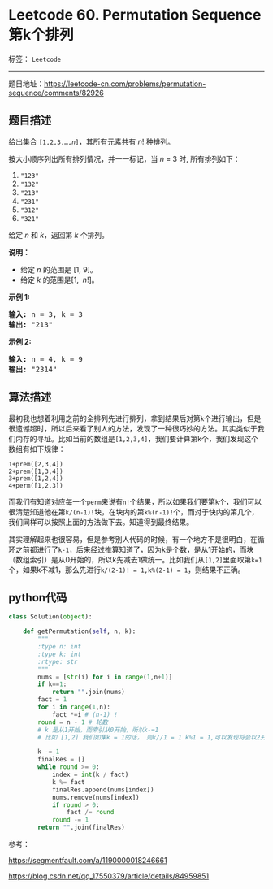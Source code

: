 ﻿# Leetcode 60. Permutation Sequence 第k个排列

标签： `Leetcode`

---

题目地址：https://leetcode-cn.com/problems/permutation-sequence/comments/82926  

## 题目描述   

<p>给出集合&nbsp;<code>[1,2,3,…,<em>n</em>]</code>，其所有元素共有&nbsp;<em>n</em>! 种排列。</p>

<p>按大小顺序列出所有排列情况，并一一标记，当&nbsp;<em>n </em>= 3 时, 所有排列如下：</p>

<ol>
	<li><code>"123"</code></li>
	<li><code>"132"</code></li>
	<li><code>"213"</code></li>
	<li><code>"231"</code></li>
	<li><code>"312"</code></li>
	<li><code>"321"</code></li>
</ol>

<p>给定&nbsp;<em>n</em> 和&nbsp;<em>k</em>，返回第&nbsp;<em>k</em>&nbsp;个排列。</p>

<p><strong>说明：</strong></p>

<ul>
	<li>给定<em> n</em>&nbsp;的范围是 [1, 9]。</li>
	<li>给定 <em>k&nbsp;</em>的范围是[1, &nbsp;<em>n</em>!]。</li>
</ul>

<p><strong>示例&nbsp;1:</strong></p>

<pre><strong>输入:</strong> n = 3, k = 3
<strong>输出:</strong> "213"
</pre>

<p><strong>示例&nbsp;2:</strong></p>

<pre><strong>输入:</strong> n = 4, k = 9
<strong>输出:</strong> "2314"
</pre>  

## 算法描述  

最初我也想着利用之前的全排列先进行排列，拿到结果后对第`k`个进行输出，但是很遗憾超时，所以后来看了别人的方法，发现了一种很巧妙的方法。其实类似于我们内存的寻址。比如当前的数组是`[1,2,3,4]`，我们要计算第k个，我们发现这个数组有如下规律：   

```
1+prem([2,3,4])
2+prem([1,3,4])
3+prem([1,2,4])
4+perm([1,2,3])
```  
而我们有知道对应每一个`perm`来说有`n!`个结果，所以如果我们要第`k`个，我们可以很清楚知道他在第`k/(n-1)!`块，在块内的第`k%(n-1)!`个，而对于快内的第几个，我们同样可以按照上面的方法做下去。知道得到最终结果。   

其实理解起来也很容易，但是参考别人代码的时候，有一个地方不是很明白，在循环之前都进行了`k-1`，后来经过推算知道了，因为k是个数，是从1开始的，而块（数组索引）是从0开始的，所以k先减去1做统一。比如我们从`[1,2]`里面取第`k=1`个，如果k不减1，那么先进行`k/(2-1)! = 1,k%(2-1) = 1`，则结果不正确。  

## python代码  

```python
class Solution(object):

    def getPermutation(self, n, k):
        """
        :type n: int
        :type k: int
        :rtype: str
        """
        nums = [str(i) for i in range(1,n+1)]
        if k==1:
            return "".join(nums)
        fact = 1
        for i in range(1,n):
            fact *=i # (n-1) !
        round = n - 1 # 轮数
        # k 是从1开始，而索引从0开始，所以k-=1
        # 比如 [1,2] 我们如果k = 1的话， 则k//1 = 1 k%1 = 1,可以发现将会以2开头，所以出错

        k -= 1
        finalRes = []
        while round >= 0:
            index = int(k / fact)
            k %= fact
            finalRes.append(nums[index])
            nums.remove(nums[index])
            if round > 0:
                fact /= round
            round -= 1
        return "".join(finalRes)
``` 

参考：   

https://segmentfault.com/a/1190000018246661  

https://blog.csdn.net/qq_17550379/article/details/84959851




